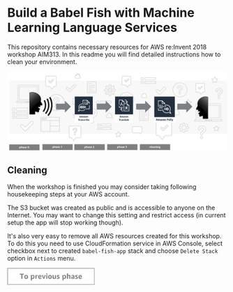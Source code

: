 Build a Babel Fish with Machine Learning Language Services
=========================================

This repository contains necessary resources for AWS re:Invent 2018 workshop AIM313. In this readme you will find detailed instructions how to clean your environment.

<img src="../../img/flow4.png" />


Cleaning
-----

When the workshop is finished you may consider taking following housekeeping steps at your AWS account.

The S3 bucket was created as public and is accessible to anyone on the Internet. You may want to change this setting and restrict access (in current setup the app will stop working though).

It's also very easy to remove all AWS resources created for this workshop. To do this you need to use CloudFormation service in AWS Console, select checkbox next to created `babel-fish-app` stack and choose `Delete Stack` option in `Actions` menu.

<a href="../phase3/README.md"><img src="../../img/button2.png" width="200"></a>
